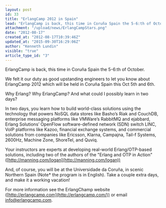 ```yaml
---
layout: post
id: 33
title: "ErlangCamp 2012 in Spain"
lead: "ErlangCamp is back, this time in Coruña Spain the 5-6:th of October. "
attachment: "/upload/news/ErlangCampStars.png"
date: "2012-08-17"
created_at: "2012-08-17T10:39:46Z"
updated_at: "2015-09-30T16:29:06Z"
author: "Kenneth Lundin"
visible: "true"
article_type_id: "3"
---
```


 ErlangCamp is back, this time in Coruña Spain the 5-6:th of October.

 We felt it our duty as good upstanding engineers to let you know about ErlangCamp 2012 which will be held in Coruña Spain this Oct 5th and 6th.

 Why Erlang? Why ErlangCamp? And what could I possibly learn in two days?

 In two days, you learn how to build world-class solutions using the technology that powers NoSQL data stores like Basho’s Riak and CouchDB, enterprise messaging platforms like VMWare’s RabbitMQ and ejabbard, Erlang Solutions’ OpenFlow software-defined network (SDN) switch LINC, VoIP platforms like Kazoo, financial exchange systems, and commercial solutions from companies like Ericsson, Klarna, Campajna, Tail-f Systems, 2600Hz, Machine Zone, ShoreTel, and Quviq.

 Your instructors are experts at developing real-world Erlang/OTP-based solutions, including two of the authors of the "Erlang and OTP in Action" ([http://manning.com/logan](http://manning.com/logan))

 And, of course, you will be at the Universidade da Coruña, in scenic Northern Spain (Note* the program is in English). Take a couple extra days, and make it a working vacation!

 For more information see the ErlangChamp website ([http://erlangcamp.com](http://erlangcamp.com/)) or email [info@erlangcamp.com](mailto:info@erlangchamp.com).
